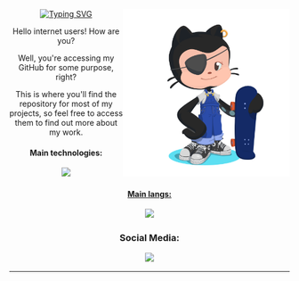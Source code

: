   <div>
  <img src="octocat-1739578843570.png" width="300px" align="right">
  </div>

  <div style="max-width: 600px;" align="center">
  <a href="https://git.io/typing-svg"><img src="https://readme-typing-svg.demolab.com?font=Bebas+Neue&pause=1000&color=F7F7F7&center=true&width=435&lines=%3E+MOCS+PROFILE+%3C" alt="Typing SVG" /></a>
  <br>
  </div>

  
  <div style="max-width: 600px;" align="center";>
    <p>Hello internet users! How are you?</p>
    <p>Well, you're accessing my GitHub for some purpose, right? </p>
    <p>This is where you'll find the repository for most of my projects, so feel free to access them to find out more about my work.</p>
    <h4>Main technologies:</h4>
    <p align="center">
    <a href="https://skillicons.dev">
    <img src="https://skillicons.dev/icons?i=figma,github,vscode,idea"/>
    <br>
    <h4>Main langs:</h4>
    <a href="https://skillicons.dev">
    <img src="https://skillicons.dev/icons?i=react,nextjs,ts,java,spring,go,mysql,mongodb" />
  </a>
  </div>

  <h3 align="center">Social Media:</h3>
     <p align="center"><a href="https://www.instagram.com/mocsdev/" target="_blank"> <img src="https://img.shields.io/badge/-Instagram-%23E4405F?style=for-the-badge&logo=instagram&logoColor=white" target="_blank"></a>

<hr>



